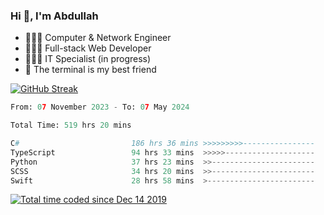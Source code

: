 <h3>Hi 👋, I'm Abdullah</h3>

- 👷🏼‍♂️ Computer & Network Engineer
- 👨🏻‍💻 Full-stack Web Developer
- 👨🏻‍💻 IT Specialist (in progress)
- 🖤 The terminal is my best friend

[![GitHub Streak](https://streak-stats.demolab.com?user=al3bad&theme=transparent&date_format=j%20M%5B%20Y%5D)](https://git.io/streak-stats)

<!--START_SECTION:waka-->

```python
From: 07 November 2023 - To: 07 May 2024

Total Time: 519 hrs 20 mins

C#                         186 hrs 36 mins >>>>>>>>>----------------   35.57 %
TypeScript                 94 hrs 33 mins  >>>>>--------------------   18.02 %
Python                     37 hrs 23 mins  >>-----------------------   07.13 %
SCSS                       34 hrs 20 mins  >>-----------------------   06.55 %
Swift                      28 hrs 58 mins  >------------------------   05.52 %
```

<!--END_SECTION:waka-->

<p>
  <a href="https://wakatime.com/@ce2a2aac-0d6b-4d65-b864-8a4bcaf12967"><img src="https://wakatime.com/badge/user/ce2a2aac-0d6b-4d65-b864-8a4bcaf12967.svg" alt="Total time coded since Dec 14 2019" /></a>
</p>
